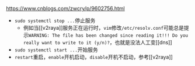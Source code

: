 https://www.cnblogs.com/zwcry/p/9602756.html
- `sudo systemctl stop ...`停止服务
    - 例如当[[v2raya]]服务正在运行时，`vim`修改`/etc/resolv.conf`可能总是提示`WARNING: The file has been changed since reading it!!! Do you really want to write to it (y/n)?`，也就是没法人工变[[dns]]
- `sudo systemctl start ...`开始服务
- `restart`重启，`enable`开机启动，`disable`开机不启动，参考[[v2raya]]